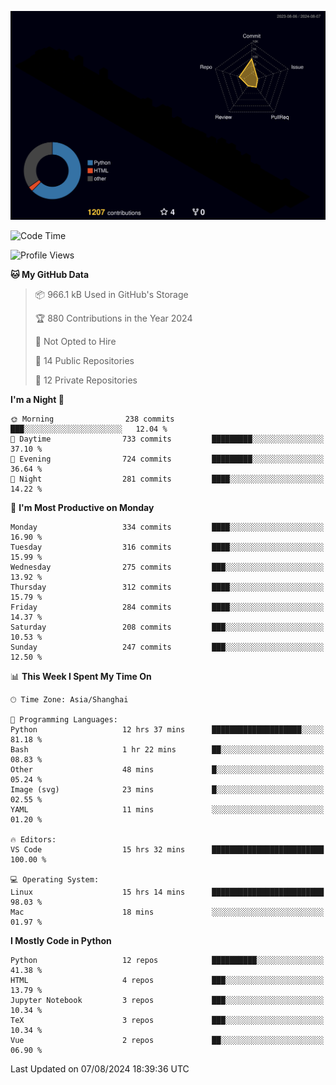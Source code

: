 <!--![](https://raw.githubusercontent.com/BorisYang326/BorisYang326/output/github-contribution-grid-snake-dark.svg) -->
![](./profile-3d-contrib/profile-night-rainbow.svg)
<!--START_SECTION:waka-->
![Code Time](http://img.shields.io/badge/Code%20Time-348%20hrs%2052%20mins-blue)

![Profile Views](http://img.shields.io/badge/Profile%20Views-0-blue)

**🐱 My GitHub Data** 

> 📦 966.1 kB Used in GitHub's Storage 
 > 
> 🏆 880 Contributions in the Year 2024
 > 
> 🚫 Not Opted to Hire
 > 
> 📜 14 Public Repositories 
 > 
> 🔑 12 Private Repositories 
 > 
**I'm a Night 🦉** 

```text
🌞 Morning                238 commits         ███░░░░░░░░░░░░░░░░░░░░░░   12.04 % 
🌆 Daytime                733 commits         █████████░░░░░░░░░░░░░░░░   37.10 % 
🌃 Evening                724 commits         █████████░░░░░░░░░░░░░░░░   36.64 % 
🌙 Night                  281 commits         ████░░░░░░░░░░░░░░░░░░░░░   14.22 % 
```
📅 **I'm Most Productive on Monday** 

```text
Monday                   334 commits         ████░░░░░░░░░░░░░░░░░░░░░   16.90 % 
Tuesday                  316 commits         ████░░░░░░░░░░░░░░░░░░░░░   15.99 % 
Wednesday                275 commits         ███░░░░░░░░░░░░░░░░░░░░░░   13.92 % 
Thursday                 312 commits         ████░░░░░░░░░░░░░░░░░░░░░   15.79 % 
Friday                   284 commits         ████░░░░░░░░░░░░░░░░░░░░░   14.37 % 
Saturday                 208 commits         ███░░░░░░░░░░░░░░░░░░░░░░   10.53 % 
Sunday                   247 commits         ███░░░░░░░░░░░░░░░░░░░░░░   12.50 % 
```


📊 **This Week I Spent My Time On** 

```text
🕑︎ Time Zone: Asia/Shanghai

💬 Programming Languages: 
Python                   12 hrs 37 mins      ████████████████████░░░░░   81.18 % 
Bash                     1 hr 22 mins        ██░░░░░░░░░░░░░░░░░░░░░░░   08.83 % 
Other                    48 mins             █░░░░░░░░░░░░░░░░░░░░░░░░   05.24 % 
Image (svg)              23 mins             █░░░░░░░░░░░░░░░░░░░░░░░░   02.55 % 
YAML                     11 mins             ░░░░░░░░░░░░░░░░░░░░░░░░░   01.20 % 

🔥 Editors: 
VS Code                  15 hrs 32 mins      █████████████████████████   100.00 % 

💻 Operating System: 
Linux                    15 hrs 14 mins      █████████████████████████   98.03 % 
Mac                      18 mins             ░░░░░░░░░░░░░░░░░░░░░░░░░   01.97 % 
```

**I Mostly Code in Python** 

```text
Python                   12 repos            ██████████░░░░░░░░░░░░░░░   41.38 % 
HTML                     4 repos             ███░░░░░░░░░░░░░░░░░░░░░░   13.79 % 
Jupyter Notebook         3 repos             ███░░░░░░░░░░░░░░░░░░░░░░   10.34 % 
TeX                      3 repos             ███░░░░░░░░░░░░░░░░░░░░░░   10.34 % 
Vue                      2 repos             ██░░░░░░░░░░░░░░░░░░░░░░░   06.90 % 
```




 Last Updated on 07/08/2024 18:39:36 UTC
<!--END_SECTION:waka-->

